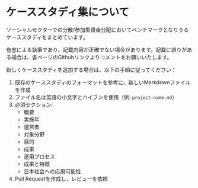 # ケーススタディ集について

ソーシャルセクターでの分散/参加型資金分配においてベンチマークとなりうるケーススタディをまとめています。

有志による執筆であり、記載内容が正確でない場合があります。記載に誤りがある場合は、各ページのGithubリンクよりコメントをお願いいたします。

新しくケーススタディを追加する場合は、以下の手順に従ってください：

1. 既存のケーススタディのフォーマットを参考に、新しいMarkdownファイルを作成
2. ファイル名は英語の小文字とハイフンを使用（例: `project-name.md`）
3. 必須セクション:
   * 概要
   * 実施年
   * 運営者
   * 対象分野
   * 目的
   * 成果
   * 運用プロセス
   * 成果と特徴
   * 日本社会への応用可能性
4. Pull Requestを作成し、レビューを依頼
